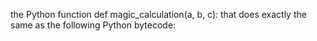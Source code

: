 the Python function def magic_calculation(a, b, c): that does exactly the same as the following Python bytecode:
